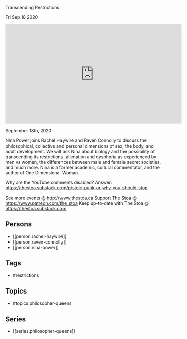 

 Transcending Restrictions

Fri Sep 18 2020

<iframe width="560" height="315" src="https://www.youtube.com/embed/3fLpAxO-1nw" title="Philosopher Queens: Transcending Restrictions w/ Rachel Haywire and Raven Connolly feat. Nina Power" frameborder="0" allow="accelerometer; autoplay; clipboard-write; encrypted-media; gyroscope; picture-in-picture" allowfullscreen ></iframe>

September 18th, 2020

Nina Power joins Rachel Haywire and Raven Connolly to discuss the philosophical, collective and personal dimensions of sex, the body, and adult development. We will ask Nina about biology and the possibility of transcending its restrictions, alienation and dysphoria as experienced by men vs women, the differences between male and female secret societies, and much more. Nina is a former academic, cultural commentator, and the author of One Dimensional Woman.

Why are the YouTube comments disabled? Answer: https://thestoa.substack.com/p/stoic-punk-or-why-you-should-stop

See more events @ http://www.thestoa.ca
Support The Stoa @ https://www.patreon.com/the_stoa
Keep up-to-date with The Stoa @ https://thestoa.substack.com

## Persons

- [[person.rachel-haywire]]
- [[person.raven-connolly]]
- [[person.nina-power]]

## Tags

- #restrictions

## Topics

- #topics.philosopher-queens

## Series

- [[series.philosopher-queens]]

